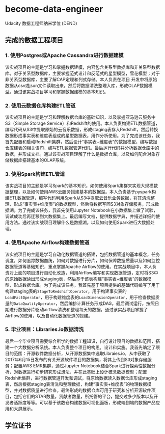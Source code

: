 # become-data-engineer
Udacity 数据工程师纳米学位 (DEND)

## 完成的数据工程项目

### 1. 使用Postgres或Apache Cassandra进行数据建模

该实战项目的主题是学习和掌握数据建模，内容包含关系型数据库和非关系型数据库。对于关系型数据库，主要掌握范式设计和反范式的星型模型，雪花模型；对于非关系型数据库，主要了解CAP定理和列式存储。本人负责在项目 开发中将原始数据从csv或json文件读取出来，然后将数据清洗整理入库，形成OLAP数据模型。通过该实战项目学习和掌握数据建模的基本知识。 

### 2. 使用云数据仓库构建ETL管道

该实战项目的主题是学习和理解数据仓库的基础知识，以及掌握亚马逊云服务中S3（Simple Storage Service）和Redshift的使用。本人负责构建ETL数据管道，编写代码从S3中提取原始的云音乐数据，形成staging表存入Redshift，然后转换数据形成事实表和维度表组成的星型数据表，用作分析使用。为了完成该任务，我首先配置和启动Redshift集群，然后设计“事实表+维度表”的数据模型，编写数据仓库建表的相关语句，编写ETL数据管道代码。最后运行代码并分析数据仓库中的数据，并形成文档。通过该实战项目理解了什么是数据仓库，以及如何配合对象存储数据库搭建基本的OLAP系统。

### 3. 使用Spark构建ETL管道

该实战项目的主题是学习Spark的基本知识，如何使用Spark集群来实现大规模数据整理，以及如何使用AWS云服务搭建基本的数据湖。本人负责基于pyspark构建ETL数据管道，编写代码利用Spark从S3中提取云音乐业务数据，将其清洗整理，形成“事实表+维度表”的数据模型，然后将数据写回S3对象存储服务，形成数据湖。为了完成该任务，我首先使用Jupyter Notebook在小数据集上做了试验，调试成功后再迁移到大数据集上。最后编写文档，提供数据字典，并描述详细的使用方法。通过该实战项目理解什么是数据湖，以及如何使用Spark进行大数据处理。

### 4. 使用Apache Airflow构建数据管道

该实战项目的主题是学习自动化数据管道的搭建，包括数据管道的基本概念，任务调度，如何追踪数据血统，如何对数据进行分片，如何保障数据质量以及如何监控数据管道等基础知识，重点掌握Apache Airflow的使用。在实战项目中，本人负责对上面的项目进行自动化改造，利用Airflow编写和实现数据管道，定时将S3中的原始数据读出形成staging表，然后基于该表构建“事实表+维度表”的数据模型，形成数据仓库。为了完成该任务，我首先基于项目提供的基础代码编写了用于构建staging表的`StageToRedshiftOperator`，用于构建事实表的`LoadFactOperator`，用于构建维度表的`LoadDimensionOperator`，用于检查数据质量的`DataQualityOperator`，然后编排计算任务形成DAG，最后调试运行，按照日期进行数据分片驱动airflow清洗和整理每天的数据。通过该实战项目掌握了Airflow的使用，以及自动化数据管道的搭建。

### 5. 毕业项目：Libraries.io数据清洗

最后一个毕业项目需要综合所学的数据工程知识，自行设计项目的数据和范围，搭建一个大数据分析系统。本人负责整个项目的构思，设计和实施。我首先确定了项目的范围：开源软件数据分析，从开源数据集中选取Libraies.io，从中获取了2017年6月15日发布的有关开源软件项目的数据集，将其上传到S3对象存储服务；配置AWS EMR集群，通过Jupyter Notebook结合Spark进行探索性数据分析，对数据进行初步研究形成想法，并在此基础上设计概念数据模型；配置Redshift集群，进行数据管道开发和调试，将原始数据读入数据仓库形成staging表，然后根据staging表清洗和整理数据，构建“事实表+维度表”的物理数据模型，并对数据质量进行检查。最终形成的数据仓库可用于研究和分析开源软件项目，包括它们的STAR数量，贡献者数量，所托管的平台，提交过多少版本以及开发者活跃度等等。可以基于该数仓构建数据可视化面板，形成端到端的数据产品应用和大屏展示。

## 学位证书

